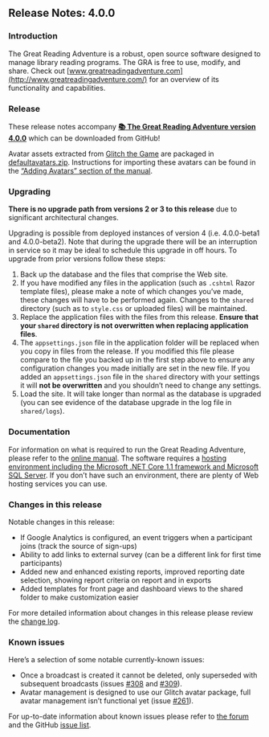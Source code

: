 ## Release Notes: 4.0.0

### Introduction

The Great Reading Adventure is a robust, open source software designed to manage library reading programs. The GRA is free to use, modify, and share. Check out [www.greatreadingadventure.com](http://www.greatreadingadventure.com/) for an overview of its functionality and capabilities.

### Release

These release notes accompany **[:books: The Great Reading Adventure version 4.0.0](https://github.com/MCLD/greatreadingadventure/releases/download/v4.0.0/GreatReadingAdventure-4.0.0.zip)** which can be downloaded from GitHub!

Avatar assets extracted from [Glitch the Game](https://www.glitchthegame.com/) are packaged in [defaultavatars.zip](https://github.com/MCLD/greatreadingadventure/releases/download/v4.0.0/defaultavatars.zip). Instructions for importing these avatars can be found in the [&ldquo;Adding Avatars&rdquo; section of the manual](http://manual.greatreadingadventure.com/en/latest/setup/adding-avatars/).

### Upgrading

**There is no upgrade path from versions 2 or 3 to this release** due to significant architectural changes.

Upgrading is possible from deployed instances of version 4 (i.e. 4.0.0-beta1 and 4.0.0-beta2). Note that during the upgrade there will be an interruption in service so it may be ideal to schedule this upgrade in off hours. To upgrade from prior versions follow these steps:

1. Back up the database and the files that comprise the Web site.
2. If you have modified any files in the application (such as `.cshtml` Razor template files), please make a note of which changes you&rsquo;ve made, these changes will have to be performed again. Changes to the `shared` directory (such as to `style.css` or uploaded files) will be maintained.
3. Replace the application files with the files from this release. **Ensure that your `shared` directory is not overwritten when replacing application files**.
4. The `appsettings.json` file in the application folder will be replaced when you copy in files from the release. If you modified this file please compare to the file you backed up in the first step above to ensure any configuration changes you made initially are set in the new file. If you added an `appsettings.json` file in the `shared` directory with your settings it will **not be overwritten** and you shouldn&rsquo;t need to change any settings.
5. Load the site. It will take longer than normal as the database is upgraded (you can see evidence of the database upgrade in the log file in `shared/logs`).

### Documentation

For information on what is required to run the Great Reading Adventure, please refer to the [online manual](http://manual.greatreadingadventure.com/). The software requires a [hosting environment including the Microsoft .NET Core 1.1 framework and Microsoft SQL Server](http://manual.greatreadingadventure.com/en/latest/installation/system-requirements/). If you don&rsquo;t have such an environment, there are plenty of Web hosting services you can use.

### Changes in this release

Notable changes in this release:

- If Google Analytics is configured, an event triggers when a participant joins (track the source of sign-ups)
- Ability to add links to external survey (can be a different link for first time participants)
- Added new and enhanced existing reports, improved reporting date selection, showing report criteria on report and in exports
- Added templates for front page and dashboard views to the shared folder to make customization easier

For more detailed information about changes in this release please review the [change log](https://github.com/MCLD/greatreadingadventure/blob/v4.0.0/CHANGELOG.md).

### Known issues

Here&rsquo;s a selection of some notable currently-known issues:

- Once a broadcast is created it cannot be deleted, only superseded with subsequent broadcasts (issues [#308](https://github.com/MCLD/greatreadingadventure/issues/308) and [#309](https://github.com/MCLD/greatreadingadventure/issues/309)).
- Avatar management is designed to use our Glitch avatar package, full avatar management isn&rsquo;t functional yet (issue [#261](https://github.com/MCLD/greatreadingadventure/issues/261)).

For up-to-date information about known issues please refer to [the forum](http://forum.greatreadingadventure.com/) and the GitHub [issue list](https://github.com/MCLD/greatreadingadventure/issues).
